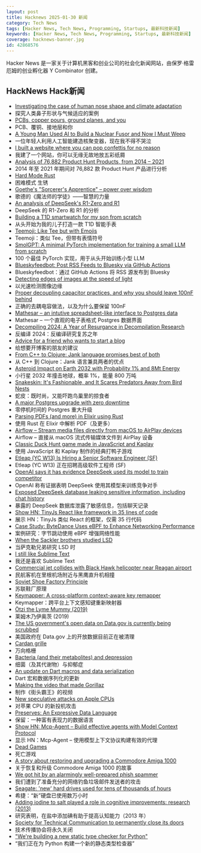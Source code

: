 ```yaml
---
layout: post
title: Hacknews 2025-01-30 新闻
category: Tech News
tags: [Hacker News, Tech News, Programming, Startups, 最新科技新闻]
keywords: [Hacker News, Tech News, Programming, Startups, 最新科技新闻]
coverage: hacknews-banner.jpg
id: 42868576
---
```


Hacker News 是一家关于计算机黑客和创业公司的社会化新闻网站，由保罗·格雷厄姆的创业孵化器 Y Combinator 创建。

## HackNews Hack新闻

- [Investigating the case of human nose shape and climate adaptation](https://journals.plos.org/plosgenetics/article?id=10.1371/journal.pgen.1006616)
- 探究人类鼻子形状与气候适应的案例
- [PCBs, copper pours, ground planes, and you](https://lcamtuf.substack.com/p/pcbs-ground-planes-and-you)
- PCB、覆铜、接地层和你
- [A Young Man Used AI to Build a Nuclear Fusor and Now I Must Weep](https://www.corememory.com/p/a-young-man-used-ai-to-build-a-nuclear)
- 一位年轻人利用人工智能建造核聚变器，现在我不得不哭泣
- [I built a website where you can pop confettis for no reason](https://poptheconfetti.website)
- 我建了一个网站，你可以无缘无故地放五彩纸屑
- [Analysis of 76,882 Product Hunt Products, from 2014 – 2021](https://components.one/posts/gamer-and-nihilist-product-hunt)
- 2014 年至 2021 年期间对 76,882 款 Product Hunt 产品进行分析
- [Hard Mode Rust](https://matklad.github.io/2022/10/06/hard-mode-rust.html)
- 困难模式 生锈
- [Goethe's "Sorcerer's Apprentice" – power over wisdom](https://wilderutopia.com/performance/literary/goethes-sorcerers-apprentice-power-over-wisdom/)
- 歌德的《魔法师的学徒》——智慧的力量
- [An analysis of DeepSeek's R1-Zero and R1](https://arcprize.org/blog/r1-zero-r1-results-analysis)
- DeepSeek 的 R1-Zero 和 R1 的分析
- [Building a T1D smartwatch for my son from scratch](https://andrewchilds.com/posts/building-a-t1d-smartwatch-from-scratch)
- 从头开始为我的儿子打造一款 T1D 智能手表
- [Teemoji: Like Tee but with Emojis](https://github.com/willswire/teemoji)
- Teemoji：类似 Tee，但带有表情符号
- [SmolGPT: A minimal PyTorch implementation for training a small LLM from scratch](https://github.com/Om-Alve/smolGPT)
- 100 个最佳 PyTorch 实现，用于从头开始训练小型 LLM
- [Blueskyfeedbot: Post RSS Feeds to Bluesky via GitHub Actions](https://github.com/marketplace/actions/feed-to-bluesky)
- Blueskyfeedbot：通过 GitHub Actions 将 RSS 源发布到 Bluesky
- [Detecting edges of images at the speed of light](https://phys.org/news/2025-01-edges-images.html)
- 以光速检测图像边缘
- [Proper decoupling capacitor practices, and why you should leave 100nF behind](https://codeinsecurity.wordpress.com/2025/01/25/proper-decoupling-practices-and-why-you-should-leave-100nf-behind/)
- 正确的去耦电容做法，以及为什么要保留 100nF
- [Mathesar – an intutive spreadsheet-like interface to Postgres data](https://github.com/mathesar-foundation/mathesar)
- Mathesar – 一个直观的电子表格式 Postgres 数据界面
- [Decompiling 2024: A Year of Resurgance in Decompilation Research](https://mahaloz.re/dec-progress-2024)
- 反编译 2024：反编译研究复苏之年
- [Advice for a friend who wants to start a blog](https://www.henrikkarlsson.xyz/p/start-a-blog)
- 给想要开博客的朋友的建议
- [From C++ to Clojure: Jank language promises best of both](https://thenewstack.io/from-c-to-clojure-new-language-promises-best-of-both/)
- 从 C++ 到 Clojure：Jank 语言兼具两者的优点
- [Asteroid Impact on Earth 2032 with Probability 1% and 8Mt Energy](https://cneos.jpl.nasa.gov/sentry/details.html#?des=2024%20YR4)
- 小行星 2032 年撞击地球，概率 1%，能量 800 万吨
- [Snakeskin: It's Fashionable, and It Scares Predators Away from Bird Nests](https://www.nytimes.com/2025/01/25/science/snakeskin-birds-nests.html)
- 蛇皮：既时尚，又能吓跑鸟巢里的掠食者
- [A major Postgres upgrade with zero downtime](https://www.instantdb.com/essays/pg_upgrade)
- 零停机时间的 Postgres 重大升级
- [Parsing PDFs (and more) in Elixir using Rust](https://www.chriis.dev/opinion/parsing-pdfs-in-elixir-using-rust)
- 使用 Rust 在 Elixir 中解析 PDF（及更多）
- [Airflow – Stream media files directly from macOS to AirPlay devices](https://airflow.app/)
- Airflow – 直接从 macOS 流式传输媒体文件到 AirPlay 设备
- [Classic Duck Hunt game made in JavaScript and Kaplay](https://jslegend.itch.io/duck-hunter)
- 使用 JavaScript 和 Kaplay 制作的经典打鸭子游戏
- [Etleap (YC W13) Is Hiring a Senior Software Engineer (SF)]()
- Etleap (YC W13) 正在招聘高级软件工程师 (SF)
- [OpenAI says it has evidence DeepSeek used its model to train competitor](https://www.ft.com/content/a0dfedd1-5255-4fa9-8ccc-1fe01de87ea6)
- OpenAI 称有证据表明 DeepSeek 使用其模型来训练竞争对手
- [Exposed DeepSeek database leaking sensitive information, including chat history](https://www.wiz.io/blog/wiz-research-uncovers-exposed-deepseek-database-leak)
- 暴露的 DeepSeek 数据库泄露了敏感信息，包括聊天记录
- [Show HN: TinyJs React like framework in 35 lines of code]()
- 展示 HN：TinyJs 类似 React 的框架，仅需 35 行代码
- [Case Study: ByteDance Uses eBPF to Enhance Networking Performance](https://ebpf.foundation/case-study-bytedance-uses-ebpf-to-enhance-networking-performance/)
- 案例研究：字节跳动使用 eBPF 增强网络性能
- [When the Sackler brothers studied LSD](https://resobscura.substack.com/p/when-the-sackler-brothers-studied)
- 当萨克勒兄弟研究 LSD 时
- [I still like Sublime Text](https://ohdoylerules.com/workflows/why-i-still-like-sublime-text-in-2025/)
- 我还是喜欢 Sublime Text
- [Commercial jet collides with Black Hawk helicopter near Reagan airport](https://www.mediaite.com/news/breaking-commercial-jet-collides-with-police-chopper-near-reagan-airport/)
- 民航客机在里根机场附近与黑鹰直升机相撞
- [Soviet Shoe Factory Principle](https://wiki.c2.com/?SovietShoeFactoryPrinciple)
- 苏联鞋厂原理
- [Keymapper: A cross-platform context-aware key remapper](https://github.com/houmain/keymapper)
- Keymapper：跨平台上下文感知键重新映射器
- [Ötzi the Lyme Mummy (2019)](https://vetmed.illinois.edu/i-tick/2019/08/09/iceman-lyme-mummy-tattle-the-tick-blog/)
- 莱姆木乃伊奥茨 (2019)
- [The US government's open data on Data.gov is currently being scrubbed](https://old.reddit.com/r/climate/comments/1idiliv/the_us_governments_open_data_on_datagov_is/)
- 美国政府在 Data.gov 上的开放数据目前正在被清理
- [Cardan grille](https://en.wikipedia.org/wiki/Cardan_grille)
- 万向格栅
- [Bacteria (and their metabolites) and depression](https://www.science.org/content/blog-post/bacteria-and-their-metabolites-and-depression)
- 细菌（及其代谢物）与抑郁症
- [An update on Dart macros and data serialization](https://medium.com/dartlang/an-update-on-dart-macros-data-serialization-06d3037d4f12)
- Dart 宏和数据序列化的更新
- [Making the video that made Gorillaz](https://animationobsessive.substack.com/p/making-the-video-that-made-gorillaz)
- 制作《街头霸王》的视频
- [New speculative attacks on Apple CPUs](https://predictors.fail/)
- 对苹果 CPU 的新投机攻击
- [Preserves: An Expressive Data Language](https://preserves.dev/)
- 保留：一种富有表现力的数据语言
- [Show HN: Mcp-Agent – Build effective agents with Model Context Protocol](https://github.com/lastmile-ai/mcp-agent)
- 显示 HN：Mcp-Agent – 使用模型上下文协议构建有效的代理
- [Dead Games](https://garry.net/posts/dead-games)
- 死亡游戏
- [A story about restoring and upgrading a Commodore Amiga 1000](https://celso.io/posts/2025/01/26/the-first-perfect-computer/)
- 关于恢复和升级 Commodore Amiga 1000 的故事
- [We got hit by an alarmingly well-prepared phish spammer](https://utcc.utoronto.ca/~cks/space/blog/spam/WellPreparedPhishSpammer)
- 我们遭到了准备充分的网络钓鱼垃圾邮件发送者的攻击
- [Seagate: 'new' hard drives used for tens of thousands of hours](https://www.tomshardware.com/pc-components/hdds/german-seagate-customers-say-their-new-hard-drives-were-actually-used-resold-hdds-reportedly-used-for-tens-of-thousands-of-hours)
- 希捷：“新”硬盘已使用数万小时
- [Adding iodine to salt played a role in cognitive improvements: research (2013)](https://www.discovermagazine.com/health/how-adding-iodine-to-salt-boosted-americans-iq)
- 研究表明，在盐中添加碘有助于提高认知能力（2013 年）
- [Society for Technical Communication to permanently close its doors](https://www.stc.org/)
- 技术传播协会将永久关闭
- ["We're building a new static type checker for Python"](https://twitter.com/charliermarsh/status/1884651482009477368)
- “我们正在为 Python 构建一个新的静态类型检查器”

